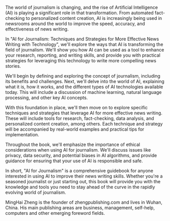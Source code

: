
The world of journalism is changing, and the rise of Artificial Intelligence (AI) is playing a significant role in that transformation. From automated fact-checking to personalized content creation, AI is increasingly being used in newsrooms around the world to improve the speed, accuracy, and effectiveness of news writing.

In "AI for Journalism: Techniques and Strategies for More Effective News Writing with Technology", we'll explore the ways that AI is transforming the field of journalism. We'll show you how AI can be used as a tool to enhance your research, reporting, and writing skills, and provide you with practical strategies for leveraging this technology to write more compelling news stories.

We'll begin by defining and exploring the concept of journalism, including its benefits and challenges. Next, we'll delve into the world of AI, explaining what it is, how it works, and the different types of AI technologies available today. This will include a discussion of machine learning, natural language processing, and other key AI concepts.

With this foundation in place, we'll then move on to explore specific techniques and strategies that leverage AI for more effective news writing. These will include tools for research, fact-checking, data analysis, and personalized content creation, among others. Each technique and strategy will be accompanied by real-world examples and practical tips for implementation.

Throughout the book, we'll emphasize the importance of ethical considerations when using AI for journalism. We'll discuss issues like privacy, data security, and potential biases in AI algorithms, and provide guidance for ensuring that your use of AI is responsible and safe.

In short, "AI for Journalism" is a comprehensive guidebook for anyone interested in using AI to improve their news writing skills. Whether you're a seasoned journalist or just starting out, this book will provide you with the knowledge and tools you need to stay ahead of the curve in the rapidly evolving world of journalism.

MingHai Zheng is the founder of zhengpublishing.com and lives in Wuhan, China. His main publishing areas are business, management, self-help, computers and other emerging foreword fields.
